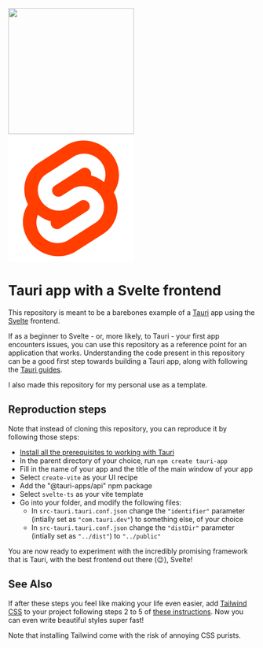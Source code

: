 <div style="margin-left: auto; margin-right: auto;">
  <img src="src-tauri/icons/icon.ico" width=256 height=256>
  <img src="src/assets/svelte.png" width=256 height=256>
</div>

# Tauri app with a Svelte frontend

This repository is meant to be a barebones example of a [Tauri](https://tauri.app) app using the [Svelte](https://svelte.dev/) frontend. 

If as a beginner to Svelte - or, more likely, to Tauri - your first app encounters issues, you can use this repository as a reference point for an application that works. Understanding the code present in this repository can be a good first step towards building a Tauri app, along with following the [Tauri guides](https://tauri.app/v1/guides/).

I also made this repository for my personal use as a template.

## Reproduction steps
Note that instead of cloning this repository, you can reproduce it by following those steps:

- [Install all the prerequisites to working with Tauri](https://tauri.app/v1/guides/getting-started/prerequisites)
- In the parent directory of your choice, run `npm create tauri-app`
- Fill in the name of your app and the title of the main window of your app
- Select `create-vite` as your UI recipe
- Add the "@tauri-apps/api" npm package
- Select `svelte-ts` as your vite template
- Go into your folder, and modify the following files:
  - In `src-tauri.tauri.conf.json` change the `"identifier"` parameter (intially set as `"com.tauri.dev"`) to something else, of your choice
  - In `src-tauri.tauri.conf.json` change the `"distDir"` parameter (intially set as `"../dist"`) to `"../public"`

You are now ready to experiment with the incredibly promising framework that is Tauri, with the best frontend out there (😉), Svelte!

## See Also

If after these steps you feel like making your life even easier, add [Tailwind CSS](https://tailwindcss.com/) to your project following steps 2 to 5 of [these instructions](https://tailwindcss.com/docs/guides/vite). Now you can even write beautiful styles super fast!

Note that installing Tailwind come with the risk of annoying CSS purists.

